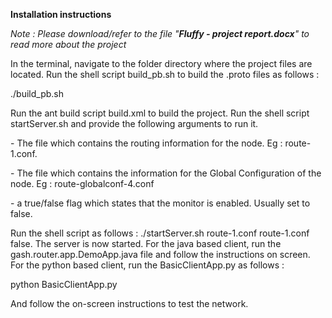 <b>Installation instructions</b>

<i>Note : Please download/refer to the file "<b>Fluffy - project report.docx</b>" to read more about the project</i>


In the terminal, navigate to the folder directory where the project files are located.
Run the shell script build_pb.sh to build the .proto files as follows : 

./build_pb.sh

Run the ant build script build.xml to build the project. 
Run the shell script startServer.sh and provide the following arguments to run it. 

<routing-conf-filename> <global-routing-conf-filename> <isMonitorEnabled>

<routing-conf-filename> - The file which contains the routing information for the node. 
Eg : route-1.conf.

<global-routing-conf-filename> -  The file which contains the information for the Global Configuration of the node.
Eg : route-globalconf-4.conf

<isMonitorEnabled> - a true/false flag which states that the monitor is enabled. Usually set to false.

Run the shell script as follows  :
./startServer.sh  route-1.conf route-1.conf false.
The server is now started.
For the java based client, run the gash.router.app.DemoApp.java file and follow the instructions on screen.
For the python based client, run the BasicClientApp.py as follows : 

python BasicClientApp.py

And follow the on-screen instructions to test the network.

